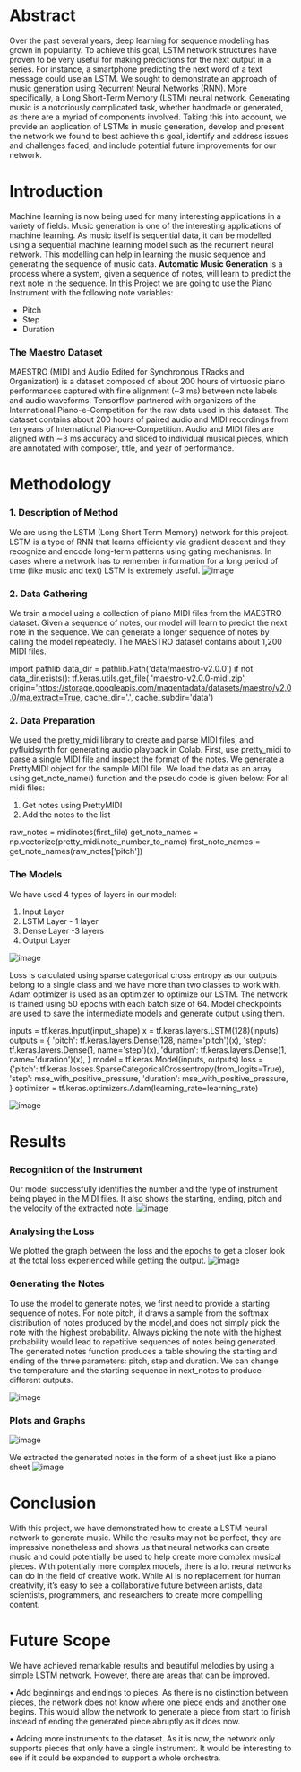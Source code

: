 # Abstract

Over the past several years, deep learning for sequence modeling has grown in popularity. To achieve this goal, LSTM network structures have proven to be very useful for making predictions for the next output in a series. For instance, a smartphone predicting the next word of a text message could use an LSTM. We sought to demonstrate an approach of music generation using Recurrent Neural Networks (RNN). More specifically, a Long Short-Term Memory (LSTM) neural network. Generating music is a notoriously complicated task, whether handmade or generated, as there are a myriad of components involved. Taking this into account, we provide an application of LSTMs in music generation, develop and present the network we found to best achieve this goal, identify and address issues and challenges faced, and include potential future improvements for our network.

# Introduction

Machine learning is now being used for many interesting applications in a variety of fields. Music generation is one of the interesting applications of machine learning. As music itself is sequential data, it can be modelled using a sequential machine learning model such as the recurrent neural network. This modelling can help in learning the music sequence and generating the sequence of music data.
**Automatic Music Generation** is a process where a system, given a sequence of notes, will learn to predict the next note in the sequence. 
In this Project we are going to use the Piano Instrument with the following note variables:
* Pitch
* Step
* Duration

### The Maestro Dataset
MAESTRO (MIDI and Audio Edited for Synchronous TRacks and Organization) is a dataset composed of about 200 hours of virtuosic piano performances captured with fine alignment (~3 ms) between note labels and audio waveforms. Tensorflow partnered with organizers of
the International Piano-e-Competition for the raw data used in this dataset. The dataset contains about 200 hours of paired audio and MIDI recordings from ten years of International Piano-e-Competition. Audio and MIDI files are aligned with ∼3 ms accuracy and sliced to individual musical pieces, which are annotated with composer, title, and year of performance.

# Methodology

### 1. Description of Method
We are using the LSTM (Long Short Term Memory) network for this project. LSTM is a type of RNN that learns efficiently via gradient descent and they recognize and encode long-term patterns using gating mechanisms. In cases where a network has to remember information for a long period of time (like music and text) LSTM is extremely useful.
![image](https://github.com/sanyabhanot/MusicalPy/assets/111521883/c34c9bf3-49a0-4c0c-82bc-b92973f0a5b8)

### 2. Data Gathering
We train a model using a collection of piano MIDI files from the MAESTRO dataset. Given a sequence of notes, our model will learn to predict the next note in the sequence. We can generate a longer sequence of notes by calling the model repeatedly. The MAESTRO dataset
contains about 1,200 MIDI files.

import pathlib
data_dir = pathlib.Path('data/maestro-v2.0.0')
if not data_dir.exists():
tf.keras.utils.get_file(
'maestro-v2.0.0-midi.zip',
origin='https://storage.googleapis.com/magentadata/datasets/maestro/v2.0.0/ma,extract=True,
cache_dir='.', cache_subdir='data')

### 2. Data Preparation
We used the pretty_midi library to create and parse MIDI files, and pyfluidsynth for generating audio playback in Colab. First, use pretty_midi to parse a single MIDI file and inspect the format of the notes. We generate a PrettyMIDI object for the sample MIDI file.
We load the data as an array using get_note_name() function and the pseudo code is given below:
For all midi files:
1. Get notes using PrettyMIDI
2. Add the notes to the list

raw_notes = midinotes(first_file)
get_note_names = np.vectorize(pretty_midi.note_number_to_name)
first_note_names = get_note_names(raw_notes['pitch'])

### The Models
We have used 4 types of layers in our model:
1. Input Layer
2. LSTM Layer - 1 layer
3. Dense Layer -3 layers
4. Output Layer

![image](https://github.com/sanyabhanot/MusicalPy/assets/111521883/367938c7-f001-4122-911e-93342b4d64e4)

Loss is calculated using sparse categorical cross entropy as our outputs belong to a single class and we have more than two classes to work with. Adam optimizer is used as an optimizer to optimize our LSTM. The network is trained using 50 epochs with each batch size of 64. Model checkpoints are used to save the intermediate models and generate output using them.

inputs = tf.keras.Input(input_shape)
x = tf.keras.layers.LSTM(128)(inputs)
outputs = { 'pitch': tf.keras.layers.Dense(128, name='pitch')(x),
'step': tf.keras.layers.Dense(1, name='step')(x),
'duration': tf.keras.layers.Dense(1, name='duration')(x),
}
model = tf.keras.Model(inputs, outputs)
loss = {'pitch': tf.keras.losses.SparseCategoricalCrossentropy(from_logits=True),
'step': mse_with_positive_pressure,
'duration': mse_with_positive_pressure,
}
optimizer = tf.keras.optimizers.Adam(learning_rate=learning_rate)

![image](https://github.com/sanyabhanot/MusicalPy/assets/111521883/265e966e-9afb-4699-9fde-166f6bfae8de)

# Results

### Recognition of the Instrument
Our model successfully identifies the number and the type of instrument being played in the MIDI files. It also shows the starting, ending, pitch and the velocity of the extracted note.
![image](https://github.com/sanyabhanot/MusicalPy/assets/111521883/4296744b-391e-4b86-b20c-b4e0b9700337)

### Analysing the Loss
We plotted the graph between the loss and the epochs to get a closer look at the total loss experienced while getting the output.
![image](https://github.com/sanyabhanot/MusicalPy/assets/111521883/6c14f6a4-44f2-4427-8f4b-69b87082f9eb)

### Generating the Notes
To use the model to generate notes, we first need to provide a starting sequence of notes. For note pitch, it draws a sample from the softmax distribution of notes produced by the model,and does not simply pick the note with the highest probability. Always picking the
note with the highest probability would lead to repetitive sequences of notes being generated.
The generated notes function produces a table showing the starting and ending of the three parameters: pitch, step and duration. We can change the temperature and the starting sequence in next_notes to produce different outputs.

![image](https://github.com/sanyabhanot/MusicalPy/assets/111521883/c2643f41-cb0b-45c6-8838-7c7af1e0920e)

### Plots and Graphs
![image](https://github.com/sanyabhanot/MusicalPy/assets/111521883/2a9bfe1f-c89c-4803-94a3-85c4e6e743c8)

We extracted the generated notes in the form of a sheet just like a piano sheet
![image](https://github.com/sanyabhanot/MusicalPy/assets/111521883/44264dec-e464-47dc-b95b-1ccfd7aa4586)

# Conclusion

With this project, we have demonstrated how to create a LSTM neural network to generate music. While the results may not be perfect, they are impressive nonetheless and shows us that neural networks can create music and could potentially be used to help create more
complex musical pieces.
With potentially more complex models, there is a lot neural networks can do in the field of creative work. While AI is no replacement for human creativity, it’s easy to see a collaborative future between artists, data scientists, programmers, and researchers to create
more compelling content.

# Future Scope

We have achieved remarkable results and beautiful melodies by using a simple LSTM network. However, there are areas that can be improved.

• Add beginnings and endings to pieces. As there is no distinction between pieces, the network does not know where one piece ends and another one begins. This would allow the network to generate a piece from start to finish instead of ending the generated piece abruptly
as it does now.

• Adding more instruments to the dataset. As it is now, the network only supports pieces that only have a single instrument. It would be interesting to see if it could be expanded to support a whole orchestra.






